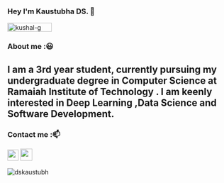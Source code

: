 ### Hey I'm Kaustubha DS.  👋
<div align="left"> <img width="100" height="20" src="https://komarev.com/ghpvc/?username=dskaustubh&style=flat-square&color=AA7BC3" alt="kushal-g" /> </div> 

<!--
**dskaustubh/dskaustubh** is a ✨ _special_ ✨ repository because its `README.md` (this file) appears on your GitHub profile.

Here are some ideas to get you started:

- 🔭 I’m currently working on ...
- 🌱 I’m currently learning ...
- 👯 I’m looking to collaborate on ...
- 🤔 I’m looking for help with ...
- 💬 Ask me about ...
- 📫 How to reach me: ...
- 😄 Pronouns: ...
- ⚡ Fun fact: ...
-->
### About me :😃
## I am a 3rd year student, currently pursuing my undergraduate degree in Computer Science at Ramaiah Institute of Technology . I am keenly interested in Deep Learning ,Data Science and Software Development. 

### Contact me :📫

<a href="https://www.linkedin.com/in/dskaustubh"><img src="https://image.flaticon.com/icons/png/512/174/174857.png" width=25></a> 
<a href="https://dskaustubh.github.io"><img src="https://dskaustubh.github.io/images/fb_pro_pic.jpg" width=27></a> 

<p align="left"> <img src="https://github-readme-stats.vercel.app/api?username=dskaustubh&show_icons=true&hide=stars&count_private=true&theme=buefy" alt="dskaustubh" /> </p>  